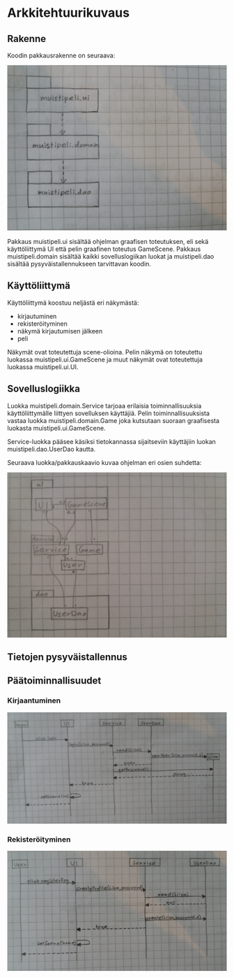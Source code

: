 # Arkkitehtuurikuvaus

## Rakenne

Koodin pakkausrakenne on seuraava:

![kuva](https://github.com/Hanna432/ot_harjoitustyo/blob/master/laskarit/kuvat/pakkausrakenne.jpg)

Pakkaus muistipeli.ui sisältää ohjelman graafisen toteutuksen, eli sekä käyttöliittymä UI että pelin graafinen toteutus GameScene. Pakkaus muistipeli.domain sisältää kaikki sovelluslogiikan luokat ja muistipeli.dao sisältää pysyväistallennukseen tarvittavan koodin.

## Käyttöliittymä

Käyttöliittymä koostuu neljästä eri näkymästä:

- kirjautuminen
- rekisteröityminen
- näkymä kirjautumisen jälkeen
- peli

Näkymät ovat toteutettuja scene-olioina. Pelin näkymä on toteutettu luokassa muistipeli.ui.GameScene ja muut näkymät ovat toteutettuja luokassa muistipeli.ui.UI.

## Sovelluslogiikka

Luokka muistipeli.domain.Service tarjoaa erilaisia toiminnallisuuksia käyttöliittymälle liittyen sovelluksen käyttäjiä. Pelin toiminnallisuuksista vastaa luokka muistipeli.domain.Game joka kutsutaan suoraan graafisesta luokasta muistipeli.ui.GameScene.

Service-luokka pääsee käsiksi tietokannassa sijaitseviin käyttäjiin luokan muistipeli.dao.UserDao kautta.

Seuraava luokka/pakkauskaavio kuvaa ohjelman eri osien suhdetta:

![kuva](https://github.com/Hanna432/ot_harjoitustyo/blob/master/laskarit/kuvat/luokkakaavio.jpg)

## Tietojen pysyväistallennus

## Päätoiminnallisuudet

### Kirjaantuminen

![kuva](https://github.com/Hanna432/ot_harjoitustyo/blob/master/laskarit/kuvat/kirjautuminen.jpg)

### Rekisteröityminen

![kuva](https://github.com/Hanna432/ot_harjoitustyo/blob/master/laskarit/kuvat/rekisteroituminen.jpg)
